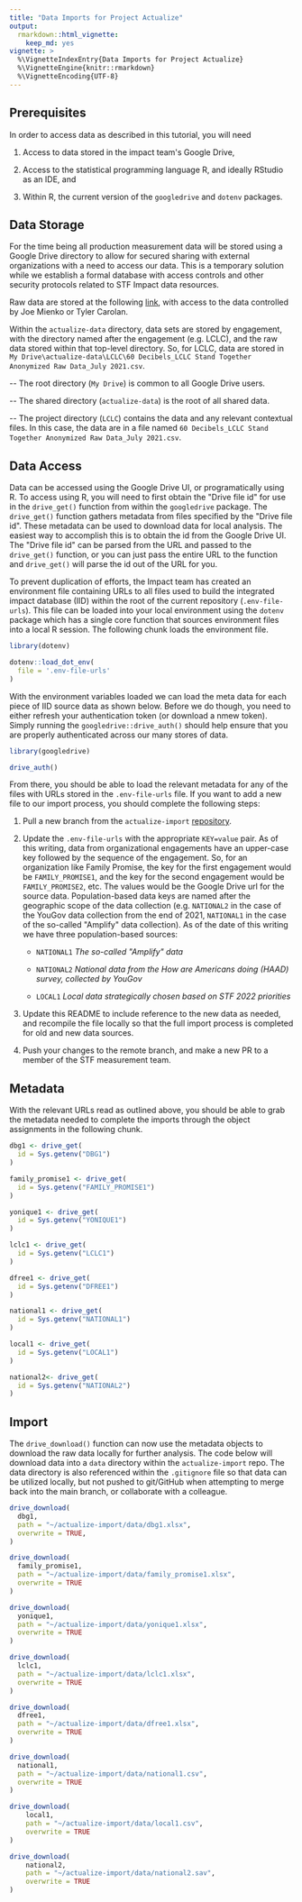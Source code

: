 ```yaml
---
title: "Data Imports for Project Actualize"
output: 
  rmarkdown::html_vignette: 
    keep_md: yes
vignette: >
  %\VignetteIndexEntry{Data Imports for Project Actualize}
  %\VignetteEngine{knitr::rmarkdown}
  %\VignetteEncoding{UTF-8}
---
```




## Prerequisites

In order to access data as described in this tutorial, you will need 
1. Access to data stored in the impact team's Google Drive, 

2. Access to the statistical programming language R, and ideally RStudio as an IDE, and 

3. Within R, the current version of the `googledrive` and `dotenv` packages. 

## Data Storage

For the time being all production measurement data will be stored using a Google Drive directory to allow for secured sharing with external organizations with a need to access our data. This is a temporary solution while we establish a formal database with access controls and other security protocols related to STF Impact data resources. 

Raw data are stored at the following [link](https://drive.google.com/drive/u/0/folders/1rYTPZUaRXz6j-MerITWoXaaXXVDlKDBn), with access to the data controlled by Joe Mienko or Tyler Carolan.

Within the `actualize-data` directory, data sets are stored by engagement, with the directory named after the engagement (e.g. LCLC), and the raw data stored within that top-level directory. So, for LCLC, data are stored in `My Drive\actualize-data\LCLC\60 Decibels_LCLC Stand Together Anonymized Raw Data_July 2021.csv`. 

-- The root directory (`My Drive`) is common to all Google Drive users. 

-- The shared directory (`actualize-data`) is the root of all shared data.

-- The project directory (`LCLC`) contains the data and any relevant contextual files. In this case, the data are in a file named `60 Decibels_LCLC Stand Together Anonymized Raw Data_July 2021.csv`.

## Data Access

Data can be accessed using the Google Drive UI, or programatically using R. To access using R, you will need to first obtain the "Drive file id" for use in the `drive_get()` function from within the `googledrive` package. The `drive_get()` function gathers metadata from files specified by the "Drive file id". These metadata can be used to download data for local analysis. The easiest way to accomplish this is to obtain the id from the Google Drive UI. The "Drive file id" can be parsed from the URL and passed to the `drive_get()` function, or you can just pass the entire URL to the function and `drive_get()` will parse the id out of the URL for you. 

To prevent duplication of efforts, the Impact team has created an environment file containing URLs to all files used to build the integrated impact database (IID) within the root of the current repository (`.env-file-urls`). This file can be loaded into your local environment using the `dotenv` package which has a single core function that sources environment files into a local R session. The following chunk loads the environment file. 


```r
library(dotenv)

dotenv::load_dot_env(
  file = '.env-file-urls'
)
```

With the environment variables loaded we can load the meta data for each piece of IID source data as shown below. Before we do though, you need to either refresh your authentication token (or download a nmew token). Simply running the `googledrive::drive_auth()` should help ensure that you are properly authenticated across our many stores of data. 


```r
library(googledrive)

drive_auth()
```

From there, you should be able to load the relevant metadata for any of the files with URLs stored in the `.env-file-urls` file. If you want to add a new file to our import process, you should complete the following steps: 

1. Pull a new branch from the `actualize-import` [repository](https://github.com/stand-together-foundation/actualize-import). 

2. Update the `.env-file-urls` with the appropriate `KEY=value` pair. As of this writing, data from organizational engagements have an upper-case key followed by the sequence of the engagement. So, for an organization like Family Promise, the key for the first engagement would be `FAMILY_PROMISE1`, and the key for the second engagement would be `FAMILY_PROMISE2`, etc. The values would be the Google Drive url for the source data. Population-based data keys are named after the geographic scope of the data collection (e.g. `NATIONAL2` in the case of the YouGov data collection from the end of 2021, `NATIONAL1` in the case of the so-called "Amplify" data collection). As of the date of this writing we have three population-based sources: 

    - `NATIONAL1` *The so-called "Amplify" data*
    
    - `NATIONAL2` *National data from the How are Americans doing (HAAD) survey, collected by YouGov*
    
    - `LOCAL1` *Local data strategically chosen based on STF 2022 priorities*
    

3. Update this README to include reference to the new data as needed, and recompile the file locally so that the full import process is completed for old and new data sources. 

4. Push your changes to the remote branch, and make a new PR to a member of the STF measurement team. 

## Metadata

With the relevant URLs read as outlined above, you should be able to grab the metadata needed to complete the imports through the object assignments in the following chunk. 


```r
dbg1 <- drive_get(
  id = Sys.getenv("DBG1")
)

family_promise1 <- drive_get(
  id = Sys.getenv("FAMILY_PROMISE1")
)

yonique1 <- drive_get(
  id = Sys.getenv("YONIQUE1")
)

lclc1 <- drive_get(
  id = Sys.getenv("LCLC1")
)

dfree1 <- drive_get(
  id = Sys.getenv("DFREE1")
)

national1 <- drive_get(
  id = Sys.getenv("NATIONAL1")
)

local1 <- drive_get(
  id = Sys.getenv("LOCAL1")
)

national2<- drive_get(
  id = Sys.getenv("NATIONAL2")
)
```

## Import

The `drive_download()` function can now use the metadata objects to download the raw data locally for further analysis. The code below will download data into a `data` directory within the `actualize-import` repo. The data directory is also referenced within the `.gitignore` file so that data can be utilized locally, but not pushed to git/GitHub when attempting to merge back into the main branch, or collaborate with a colleague. 


```r
drive_download(
  dbg1,
  path = "~/actualize-import/data/dbg1.xlsx", 
  overwrite = TRUE, 
)

drive_download(
  family_promise1,
  path = "~/actualize-import/data/family_promise1.xlsx", 
  overwrite = TRUE
)

drive_download(
  yonique1,
  path = "~/actualize-import/data/yonique1.xlsx", 
  overwrite = TRUE
)

drive_download(
  lclc1,
  path = "~/actualize-import/data/lclc1.xlsx", 
  overwrite = TRUE
)

drive_download(
  dfree1,
  path = "~/actualize-import/data/dfree1.xlsx", 
  overwrite = TRUE
)

drive_download(
  national1,
  path = "~/actualize-import/data/national1.csv", 
  overwrite = TRUE
)

drive_download(
    local1,
    path = "~/actualize-import/data/local1.csv",
    overwrite = TRUE
)

drive_download(
    national2,
    path = "~/actualize-import/data/national2.sav", 
    overwrite = TRUE
)
```


